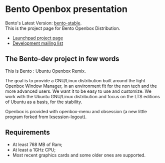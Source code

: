 # Bento Openbox presentation

Bento's Latest Version: [bento-stable](http://linuxvillage.org/en/downloads/). <br>
This is the project page for Bento Openbox Distribution. <br>
* [Launchpad project page](https://launchpad.net/bento-dev)
* [Development mailing list](http://www.freelists.org/list/bento-dev)

## The Bento-dev project in few words

This is Bento : Ubuntu Openbox Remix.

The goal is to provide a GNU/Linux distribution built around the light Openbox Window Manager, in an environment fit for the non tech and the more advanced users. We want it to be easy to use and customize. We work with the Ubuntu GNU/Linux distribution and focus on the LTS editions of Ubuntu as a basis, for the stability.

Openbox is provided with openbox-menu and obsession (a new little program forked from lxsession-logout).

## Requirements

- At least 768 MB of Ram;
- At least a 1GHz CPU;
- Most recent graphics cards and some older ones are supported.
